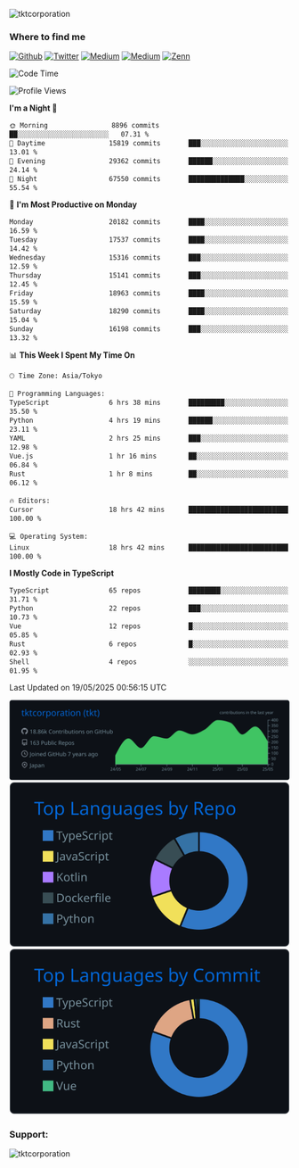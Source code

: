 <p align="left"> <img src="https://komarev.com/ghpvc/?username=tktcorporation&label=Profile%20views&color=0e75b6&style=flat" alt="tktcorporation" /> </p>

<h3>Where to find me</h3>
<p>
<a href="https://github.com/tktcorporation" target="_blank"><img alt="Github" src="https://img.shields.io/badge/GitHub-%2312100E.svg?&style=for-the-badge&logo=Github&logoColor=white" /></a>
<a href="https://twitter.com/tktcorporation" target="_blank"><img alt="Twitter" src="https://img.shields.io/badge/twitter-%231DA1F2.svg?&style=for-the-badge&logo=twitter&logoColor=white" /></a>
<a href="https://www.linkedin.com/in/tktcorporation" target="_blank"><img alt="Medium" src="https://img.shields.io/badge/linkdin-0a66c2.svg?&style=for-the-badge&logo=linkedin&logoColor=white" /></a>
<a href="https://qiita.com/tktcorporation" target="_blank"><img alt="Medium" src="https://img.shields.io/badge/qiita-55C500.svg?&style=for-the-badge&logo=qiita&logoColor=white" /></a>
<a href="https://zenn.dev/tktcorporation" target="_blank"><img alt="Zenn" src="https://img.shields.io/badge/Zenn-3EA8FF.svg?&style=for-the-badge&logo=Zenn&logoColor=white" /></a>
</p>
  
<!--START_SECTION:waka-->
![Code Time](http://img.shields.io/badge/Code%20Time-2%2C384%20hrs%2023%20mins-blue)

![Profile Views](http://img.shields.io/badge/Profile%20Views-0-blue)

**I'm a Night 🦉** 

```text
🌞 Morning                8896 commits        ██░░░░░░░░░░░░░░░░░░░░░░░   07.31 % 
🌆 Daytime                15819 commits       ███░░░░░░░░░░░░░░░░░░░░░░   13.01 % 
🌃 Evening                29362 commits       ██████░░░░░░░░░░░░░░░░░░░   24.14 % 
🌙 Night                  67550 commits       ██████████████░░░░░░░░░░░   55.54 % 
```
📅 **I'm Most Productive on Monday** 

```text
Monday                   20182 commits       ████░░░░░░░░░░░░░░░░░░░░░   16.59 % 
Tuesday                  17537 commits       ████░░░░░░░░░░░░░░░░░░░░░   14.42 % 
Wednesday                15316 commits       ███░░░░░░░░░░░░░░░░░░░░░░   12.59 % 
Thursday                 15141 commits       ███░░░░░░░░░░░░░░░░░░░░░░   12.45 % 
Friday                   18963 commits       ████░░░░░░░░░░░░░░░░░░░░░   15.59 % 
Saturday                 18290 commits       ████░░░░░░░░░░░░░░░░░░░░░   15.04 % 
Sunday                   16198 commits       ███░░░░░░░░░░░░░░░░░░░░░░   13.32 % 
```


📊 **This Week I Spent My Time On** 

```text
🕑︎ Time Zone: Asia/Tokyo

💬 Programming Languages: 
TypeScript               6 hrs 38 mins       █████████░░░░░░░░░░░░░░░░   35.50 % 
Python                   4 hrs 19 mins       ██████░░░░░░░░░░░░░░░░░░░   23.11 % 
YAML                     2 hrs 25 mins       ███░░░░░░░░░░░░░░░░░░░░░░   12.98 % 
Vue.js                   1 hr 16 mins        ██░░░░░░░░░░░░░░░░░░░░░░░   06.84 % 
Rust                     1 hr 8 mins         ██░░░░░░░░░░░░░░░░░░░░░░░   06.12 % 

🔥 Editors: 
Cursor                   18 hrs 42 mins      █████████████████████████   100.00 % 

💻 Operating System: 
Linux                    18 hrs 42 mins      █████████████████████████   100.00 % 
```

**I Mostly Code in TypeScript** 

```text
TypeScript               65 repos            ████████░░░░░░░░░░░░░░░░░   31.71 % 
Python                   22 repos            ███░░░░░░░░░░░░░░░░░░░░░░   10.73 % 
Vue                      12 repos            █░░░░░░░░░░░░░░░░░░░░░░░░   05.85 % 
Rust                     6 repos             █░░░░░░░░░░░░░░░░░░░░░░░░   02.93 % 
Shell                    4 repos             ░░░░░░░░░░░░░░░░░░░░░░░░░   01.95 % 
```




 Last Updated on 19/05/2025 00:56:15 UTC
<!--END_SECTION:waka-->

[![](https://raw.githubusercontent.com/tktcorporation/tktcorporation/master/profile-summary-card-output/github_dark/0-profile-details.svg)](https://github.com/vn7n24fzkq/github-profile-summary-cards)
[![](https://raw.githubusercontent.com/tktcorporation/tktcorporation/master/profile-summary-card-output/github_dark/1-repos-per-language.svg)](https://github.com/vn7n24fzkq/github-profile-summary-cards) [![](https://raw.githubusercontent.com/tktcorporation/tktcorporation/master/profile-summary-card-output/github_dark/2-most-commit-language.svg)](https://github.com/vn7n24fzkq/github-profile-summary-cards)

<h3 align="left">Support:</h3>
<p><a href="https://www.buymeacoffee.com/tktcorporation"> <img align="left" src="https://cdn.buymeacoffee.com/buttons/v2/default-yellow.png" height="50" width="210" alt="tktcorporation" /></a></p><br><br>
